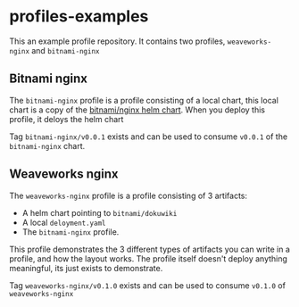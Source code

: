 # profiles-examples
This an example profile repository. It contains two profiles, `weaveworks-nginx` and `bitnami-nginx`

## Bitnami nginx

The `bitnami-nginx` profile is a profile consisting of a local chart, this local chart is a copy of the
[bitnami/nginx helm chart](https://github.com/bitnami/charts/tree/master/bitnami/nginx). When you deploy
this profile, it deloys the helm chart

Tag `bitnami-nginx/v0.0.1` exists and can be used to consume `v0.0.1` of the `bitnami-nginx` chart.

## Weaveworks nginx
The `weaveworks-nginx` profile is a profile consisting of 3 artifacts:

- A helm chart pointing to `bitnami/dokuwiki`
- A local `deloyment.yaml`
- The `bitnami-nginx` profile.

This profile demonstrates the 3 different types of artifacts you can write in a profile, and how the layout works. The
profile itself doesn't deploy anything meaningful, its just exists to demonstrate.

Tag `weaveworks-nginx/v0.1.0` exists and can be used to consume `v0.1.0` of `weaveworks-nginx`
